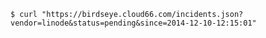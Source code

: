<!-- usedin: [ _includes/_inlines/unknown/General/cloud66-birdseye/cloud66-birdseye_filtering-the-list-v1.md] -->

```
$ curl "https://birdseye.cloud66.com/incidents.json?vendor=linode&status=pending&since=2014-12-10-12:15:01"
```
